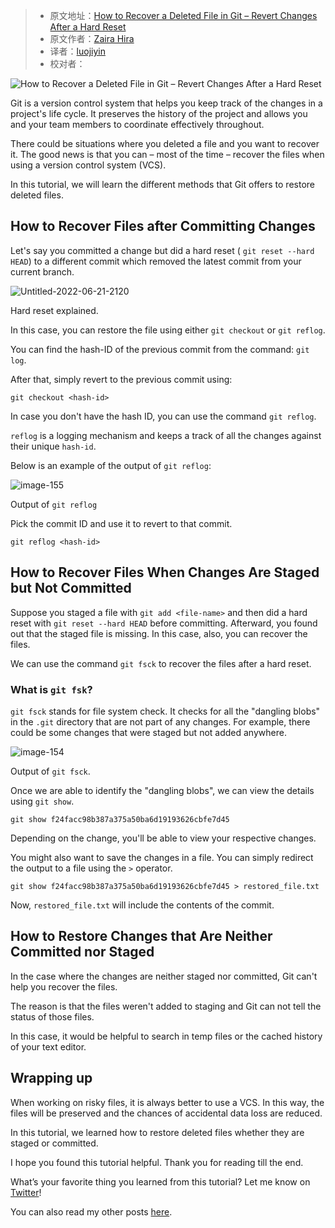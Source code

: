 > - 原文地址：[How to Recover a Deleted File in Git – Revert Changes After a Hard Reset](https://www.freecodecamp.org/news/how-to-recover-a-deleted-file-in-git/)
> - 原文作者：[Zaira Hira](https://www.freecodecamp.org/news/author/zaira/)
> - 译者：[luojiyin](https://github.com/luojiyin1987)
> - 校对者：

![How to Recover a Deleted File in Git – Revert Changes After a Hard Reset](https://www.freecodecamp.org/news/content/images/size/w2000/2022/06/Copy-of-read-write-files-python--1-.png)

Git is a version control system that helps you keep track of the changes in a project's life cycle. It preserves the history of the project and allows you and your team members to coordinate effectively throughout.

There could be situations where you deleted a file and you want to recover it. The good news is that you can – most of the time – recover the files when using a version control system (VCS).

In this tutorial, we will learn the different methods that Git offers to restore deleted files.

## How to Recover Files after Committing Changes

Let's say you committed a change but did a hard reset ( `git reset --hard HEAD`) to a different commit which removed the latest commit from your current branch.

![Untitled-2022-06-21-2120](https://www.freecodecamp.org/news/content/images/2022/06/Untitled-2022-06-21-2120.png)

Hard reset explained.

In this case, you can restore the file using either `git checkout` or `git reflog`.

You can find the hash-ID of the previous commit from the command: `git log`.

After that, simply revert to the previous commit using:

```git
git checkout <hash-id>
```

In case you don't have the hash ID, you can use the command `git reflog`.

`reflog` is a logging mechanism and keeps a track of all the changes against their unique `hash-id`.

Below is an example of the output of `git reflog`:

![image-155](https://www.freecodecamp.org/news/content/images/2022/06/image-155.png)

Output of `git reflog`

Pick the commit ID and use it to revert to that commit.

```
git reflog <hash-id>
```

## How to Recover Files When Changes Are Staged but Not Committed

Suppose you staged a file with `git add <file-name>` and then did a hard reset with `git reset --hard HEAD` before committing. Afterward, you found out that the staged file is missing. In this case, also, you can recover the files.

We can use the command `git fsck` to recover the files after a hard reset.

### What is `git fsk`?

`git fsck` stands for file system check. It checks for all the "dangling blobs" in the `.git` directory that are not part of any changes. For example, there could be some changes that were staged but not added anywhere.

![image-154](https://www.freecodecamp.org/news/content/images/2022/06/image-154.png)

Output of `git fsck`.

Once we are able to identify the "dangling blobs", we can view the details using `git show`.

```
git show f24facc98b387a375a50ba6d19193626cbfe7d45
```

Depending on the change, you'll be able to view your respective changes.

You might also want to save the changes in a file. You can simply redirect the output to a file using the `>` operator.

```
git show f24facc98b387a375a50ba6d19193626cbfe7d45 > restored_file.txt
```

Now, `restored_file.txt` will include the contents of the commit.

## How to Restore Changes that Are Neither Committed nor Staged

In the case where the changes are neither staged nor committed, Git can't help you recover the files.

The reason is that the files weren't added to staging and Git can not tell the status of those files.

In this case, it would be helpful to search in temp files or the cached history of your text editor.

## Wrapping up

When working on risky files, it is always better to use a VCS. In this way, the files will be preserved and the chances of accidental data loss are reduced.

In this tutorial, we learned how to restore deleted files whether they are staged or committed.

I hope you found this tutorial helpful. Thank you for reading till the end.

What’s your favorite thing you learned from this tutorial? Let me know on [Twitter](https://twitter.com/hira_zaira)!

You can also read my other posts [here](https://www.freecodecamp.org/news/author/zaira/).
